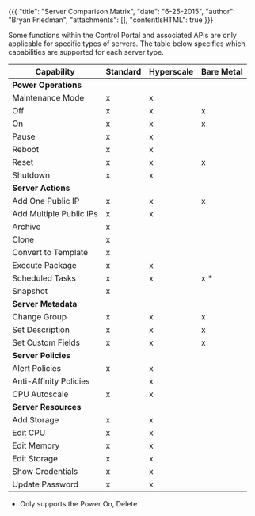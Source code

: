 {{{
  "title": "Server Comparison Matrix",
  "date": "6-25-2015",
  "author": "Bryan Friedman",
  "attachments": [],
  "contentIsHTML": true
}}}

Some functions within the Control Portal and associated APIs are only applicable for specific types of servers. The table below specifies which capabilities are supported for each server type.

<table class="table table--large permission-matrix">
<thead><tr class="section-header">
  <th>Capability</th>
  <th>Standard</th>
  <th>Hyperscale</th>
  <th>Bare Metal</th>
</tr>
</thead>
<tbody>
<tr class="row-header">
  <td colspan="4"><strong>Power Operations</strong>
  </td>
</tr>
<tr>
  <td>Maintenance Mode</td>
  <td>x</td>
  <td>x</td>
  <td> </td>
</tr>
<tr>
  <td>Off</td>
  <td>x</td>
  <td>x</td>
  <td>x</td>
</tr>
<tr>
  <td>On</td>
  <td>x</td>
  <td>x</td>
  <td>x</td>
</tr>
<tr>
  <td>Pause</td>
  <td>x</td>
  <td>x</td>
  <td> </td>
</tr>
<tr>
  <td>Reboot</td>
  <td>x</td>
  <td>x</td>
  <td> </td>
</tr>
<tr>
  <td>Reset</td>
  <td>x</td>
  <td>x</td>
  <td>x</td>
</tr>
<tr>
  <td>Shutdown</td>
  <td>x</td>
  <td>x</td>
  <td> </td>
</tr>
<tr class="row-header">
  <td colspan="4"><strong>Server Actions</strong>
  </td>
</tr>
<tr>
  <td>Add One Public IP</td>
  <td>x</td>
  <td>x</td>
  <td>x</td>
</tr>
<tr>
  <td>Add Multiple Public IPs</td>
  <td>x</td>
  <td>x</td>
  <td> </td>
</tr>
<tr>
  <td>Archive</td>
  <td>x</td>
  <td> </td>
  <td> </td>
</tr>
<tr>
  <td>Clone</td>
  <td>x</td>
  <td> </td>
  <td> </td>
</tr>
<tr>
  <td>Convert to Template</td>
  <td>x</td>
  <td> </td>
  <td> </td>
</tr>
<tr>
  <td>Execute Package</td>
  <td>x</td>
  <td>x</td>
  <td> </td>
</tr>
<tr>
  <td>Scheduled Tasks</td>
  <td>x</td>
  <td>x</td>
  <td>x * </td>
</tr>
<tr>
  <td>Snapshot</td>
  <td>x</td>
  <td> </td>
  <td> </td>
</tr>
<tr class="row-header">
  <td colspan="4"><strong>Server Metadata</strong>
  </td>
</tr>
<tr>
  <td>Change Group</td>
  <td>x</td>
  <td>x</td>
  <td>x</td>
</tr>
<tr>
  <td>Set Description</td>
  <td>x</td>
  <td>x</td>
  <td>x</td>
</tr>
<tr>
  <td>Set Custom Fields</td>
  <td>x</td>
  <td>x</td>
  <td>x</td>
</tr>
<tr class="row-header">
  <td colspan="4"><strong>Server Policies</strong>
  </td>
</tr>
<tr>
  <td>Alert Policies</td>
  <td>x</td>
  <td>x</td>
  <td> </td>
</tr>
<tr>
  <td>Anti-Affinity Policies</td>
  <td> </td>
  <td>x</td>
  <td> </td>
</tr>
<tr>
  <td>CPU Autoscale</td>
  <td>x</td>
  <td>x</td>
  <td> </td>
</tr>
<tr class="row-header">
  <td colspan="4"><strong>Server Resources</strong>
  </td>
</tr>
<tr>
  <td>Add Storage</td>
  <td>x</td>
  <td>x</td>
  <td> </td>
</tr>
<tr>
  <td>Edit CPU</td>
  <td>x</td>
  <td>x</td>
  <td> </td>
</tr>
<tr>
  <td>Edit Memory</td>
  <td>x</td>
  <td>x</td>
  <td> </td>
</tr>
<tr>
  <td>Edit Storage</td>
  <td>x</td>
  <td>x</td>
  <td> </td>
</tr>
<tr>
  <td>Show Credentials</td>
  <td>x</td>
  <td>x</td>
  <td> </td>
</tr>
<tr>
  <td>Update Password</td>
  <td>x</td>
  <td>x</td>
  <td> </td>
</tr>

</table>

* Only supports the Power On, Delete
